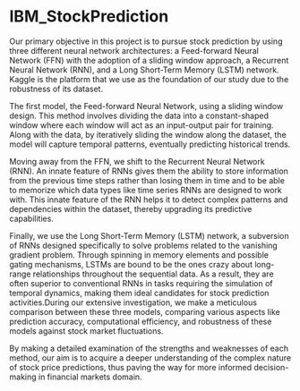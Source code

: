 # IBM_StockPrediction

Our primary objective in this project is to pursue stock prediction by using three different neural network architectures: a Feed-forward Neural Network (FFN) with the adoption of a sliding window approach, a Recurrent Neural Network (RNN), and a Long Short-Term Memory (LSTM) network. Kaggle is the platform that we use as the foundation of our study due to the robustness of its dataset.

The first model, the Feed-forward Neural Network, using a sliding window design. This method involves dividing the data into a constant-shaped window where each window will act as an input-output pair for training. Along with the data, by iteratively sliding the window along the dataset, the model will capture temporal patterns, eventually predicting historical trends.

Moving away from the FFN, we shift to the Recurrent Neural Network (RNN). An innate feature of RNNs gives them the ability to store information from the previous time steps rather than losing them in time and to be able to memorize which data types like time series RNNs are designed to work with. This innate feature of the RNN helps it to detect complex patterns and dependencies within the dataset, thereby upgrading its predictive capabilities.

Finally, we use the Long Short-Term Memory (LSTM) network, a subversion of RNNs designed specifically to solve problems related to the vanishing gradient problem. Through spinning in memory elements and possible gating mechanisms, LSTMs are bound to be the ones crazy about long-range relationships throughout the sequential data. As a result, they are often superior to conventional RNNs in tasks requiring the simulation of temporal dynamics, making them ideal candidates for stock prediction activities.During our extensive investigation, we make a meticulous comparison between these three models, comparing various aspects like prediction accuracy, computational efficiency, and robustness of these models against stock market fluctuations. 

By making a detailed examination of the strengths and weaknesses of each method, our aim is to acquire a deeper understanding of the complex nature of stock price predictions, thus paving the way for more informed decision-making in financial markets domain.
